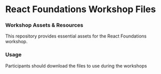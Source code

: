 # React Foundations Workshop Files

### Workshop Assets & Resources

This repository provides essential assets for the React Foundations workshop.

### Usage

Participants should download the files to use during the workshops

